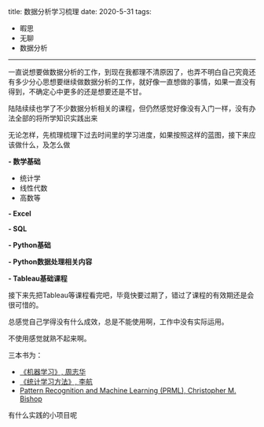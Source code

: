title: 数据分析学习梳理
date: 2020-5-31
tags:
- 暇思
- 无聊
- 数据分析

---

一直说想要做数据分析的工作，到现在我都理不清原因了，也弄不明白自己究竟还有多少分心思想要继续做数据分析的工作，就好像一直想做的事情，如果一直没有得到，不确定心中更多的还是想要还是不甘。

陆陆续续也学了不少数据分析相关的课程，但仍然感觉好像没有入门一样，没有办法全部的将所学知识实践出来

无论怎样，先梳理梳理下过去时间里的学习进度，如果按照这样的蓝图，接下来应该做什么，及怎么做

**- 数学基础**

- 统计学
- 线性代数
- 高数等

**- Excel**

**- SQL**

**- Python基础**

**- Python数据处理相关内容**

**- Tableau基础课程**



接下来先把Tableau等课程看完吧，毕竟快要过期了，错过了课程的有效期还是会很可惜的。

总感觉自己学得没有什么成效，总是不能使用啊，工作中没有实际运用。

不使用感觉就熟不起来啊。







三本书为：

- [《机器学习》, 周志华](https://book.douban.com/subject/26708119/)
- [《统计学习方法》, 李航](https://book.douban.com/subject/10590856/)
- [Pattern Recognition and Machine Learning (PRML), Christopher M. Bishop](https://book.douban.com/subject/2061116/)



有什么实践的小项目呢

